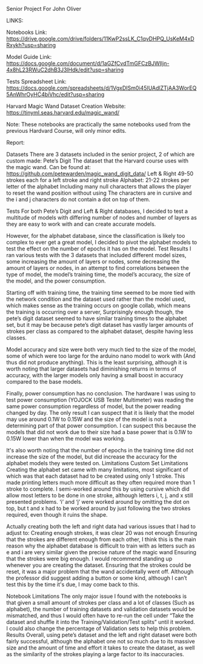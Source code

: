 Senior Project For John Oliver

LINKS:

Notebooks Link: https://drive.google.com/drive/folders/11KwP2ssLK_C1qvDHPQ_UsKeM4xDRxykh?usp=sharing

Model Guide Link: https://docs.google.com/document/d/1aGZfCvdTmGFCzBJWIljn-4x8hL23RWuC2dhB3J3lHdk/edit?usp=sharing

Tests Spreadsheet Link: https://docs.google.com/spreadsheets/d/1VgxDISm0i45IUAdlZTjAA3WorEQ5AnWhrOyHC4biVhc/edit?usp=sharing

Harvard Magic Wand Dataset Creation Website: https://tinyml.seas.harvard.edu/magic_wand/

Note: These notebooks are practically the same notebooks used from the previous Hardvard Course, will only minor edits.


Report:

Datasets
There are 3 datasets included in the senior project, 2 of which are custom made:
Pete’s Digit
The dataset that the Harvard course uses with the magic wand. Can be found at: 
https://github.com/petewarden/magic_wand_digit_data/
Left & Right
49-50 strokes each for a left stroke and right stroke
Alphabet:
21-22 strokes per letter of the alphabet
Including many null characters that allows the player to reset the wand position without using
The characters are in cursive and the i and j characters do not contain a dot on top of them.

Tests
For both Pete’s Digit and Left & Right databases, I decided to test a multitude of models with differing number of nodes and number of layers as they are easy to work with and can create accurate models.

However, for the alphabet database, since the classification is likely too complex to ever get a great model, I decided to pivot the alphabet models to test the effect on the number of epochs it has on the model.
Test Results
I ran various tests with the 3 datasets that included different model sizes, some increasing the amount of layers or nodes, some decreasing the amount of layers or nodes, in an attempt to find correlations between the type of model, the model’s training time, the model’s accuracy, the size of the model, and the power consumption. 

Starting off with training time, the training time seemed to be more tied with the network condition and the dataset used rather than the model used, which makes sense as the training occurs on google collab, which means the training is occurring over a server, Surprisingly enough though, the pete’s digit dataset seemed to have similar training times to the alphabet set, but it may be because pete’s digit dataset has vastly larger amounts of strokes per class as compared to the alphabet dataset, despite having less classes.

Model accuracy and size were both very much tied to the size of the model, some of which were too large for the arduino nano model to work with (And thus did not produce anything). This is the least surprising, although it is worth noting that larger datasets had diminishing returns in terms of accuracy, with the larger models only having a small boost in accuracy compared to the base models.

Finally, power consumption has no conclusion. The hardware I was using to test power consumption (YOJOCK USB Tester Multimeter) was reading the same power consumption regardless of model, but the power reading changed by day. The only result I can suspect that it is likely that the model may use around 0.1W to 0.15W and the size of the model is not a determining part of that power consumption. I can suspect this because the models that did not work due to their size had a base power that is 0.1W to 0.15W lower than when the model was working.

It's also worth noting that the number of epochs in the training time did not increase the size of the model, but did increase the accuracy for the alphabet models they were tested on.
Limitations
Custom Set Limitations
Creating the alphabet set came with many limitations, most significant of which was that each dataset had to be created using only 1 stroke. This made printing letters much more difficult as they often required more than 1 stroke to complete. I semi-worked around this by using cursive which did allow most letters to be done in one stroke, although letters i, t, j, and x still presented problems. ‘i’ and ‘j’ were worked around by omitting the dot on top, but t and x had to be worked around by just following the two strokes required, even though it ruins the shape.

Actually creating both the left and right data had various issues that I had to adjust to:
Creating enough strokes, it was clear 20 was not enough
Ensuring that the strokes are different enough from each other, I think this is the main reason why the alphabet database is difficult to train with as letters such as e and i are very similar given the precise nature of the magic wand
Ensuring that the strokes were big enough. I would recommend standing up whenever you are creating the dataset.
Ensuring that the strokes could be reset, it was a major problem that the wand accidentally went off. Although the professor did suggest adding a button or some kind, although I can’t test this by the time it's due, I may come back to this.

Notebook Limitations
The only major issue I found with the notebooks is that given a small amount of strokes per class and a lot of classes (Such as alphabet), the number of training datasets and validation datasets would be mismatched, and thus I would often have to re-run the cell under “Take the dataset and shuffle it into the Training/Validation/Test splits” until it worked. I could also change the percentage of Validation sets to help this problem.
Results
Overall, using pete’s dataset and the left and right dataset were both fairly successful, although the alphabet one not so much due to its massive size and the amount of time and effort it takes to create the dataset, as well as the similarity of the strokes playing a large factor to its inaccuracies. 
